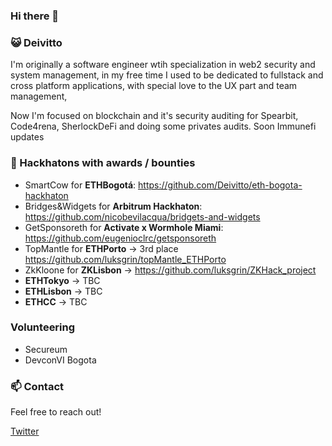 ### Hi there 👋

### 😺 Deivitto
I'm originally a software engineer wtih specialization in web2 security and system management, in my free time I used to be dedicated to fullstack and cross platform applications, with special love to the UX part and team management, 

Now I'm focused on blockchain and it's security auditing for Spearbit, Code4rena, SherlockDeFi and doing some privates audits. Soon Immunefi updates

### 👨 Hackhatons with awards / bounties
- SmartCow for **ETHBogotá**: https://github.com/Deivitto/eth-bogota-hackhaton
- Bridges&Widgets for **Arbitrum Hackhaton**: https://github.com/nicobevilacqua/bridgets-and-widgets
- GetSponsoreth for **Activate x Wormhole Miami**: https://github.com/eugenioclrc/getsponsoreth
- TopMantle for **ETHPorto** -> 3rd place https://github.com/luksgrin/topMantle_ETHPorto 
- ZkKloone for **ZKLisbon** -> https://github.com/luksgrin/ZKHack_project
- **ETHTokyo** -> TBC
- **ETHLisbon** -> TBC
- **ETHCC** -> TBC

### Volunteering
- Secureum
- DevconVI Bogota

### 📫 Contact
Feel free to reach out!

[Twitter](https://twitter.com/Deivitto)
